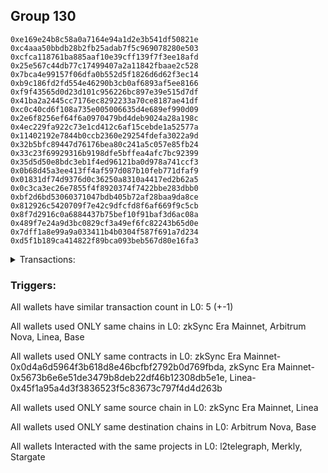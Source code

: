## Group 130

```0x013e54e0b8ca870da8cbedd0a7d7968a249fcb0a
0xe169e24b8c58a0a7164e94a1d2e3b541df50821e
0xc4aaa50bbdb28b2fb25adab7f5c969078280e503
0xcfca118761ba885aaf10e39cff139f7f3ee18afd
0x25e567c44db77c17499407a2a11842fbaae2c528
0x7bca4e99157f06dfa0b552d5f1826d6d62f3ec14
0xb9c186fd2fd554e46290b3cb0af6893af5ee8166
0xf9f43565d0d23d101c956226bc897e39e515d7df
0x41ba2a2445cc7176ec8292233a70ce8187ae41df
0xc0c40cd6f108a735e005006635d4e689ef990d09
0x2e6f8256ef64f6a0970479bd4deb9024a28a198c
0x4ec229fa922c73e1cd412c6af15cebde1a52577a
0x11402192e7844b0ccb2360e29254fdefa3022a9d
0x32b5bfc89447d76176bea80c241a5c057e85fb24
0x33c23f69929316b9198dfe5bffea4afc7bc92399
0x35d5d50e8bdc3eb1f4ed96121ba0d978a741ccf3
0x0b68d45a3ee413ff4af597d087b10feb771dfaf9
0x01831df74d9376d0c36250a8310a4417ed2b62a5
0x0c3ca3ec26e7855f4f8920374f7422bbe283dbb0
0xbf2d6bd53060371047bdb405b72af28baa9da8ce
0x812926c5420709f7e42c9dfcfd8f6af669f9c5cb
0x8f7d2916c0a6884437b75bef10f91baf3d6ac08a
0x489f7e24a9d3bc0829cf3a49ef6fc82243b65d0e
0x7dff1a8e99a9a033411b4b0304f587f691a7d234
0xd5f1b189ca414822f89bca093beb567d80e16fa3
```
<details>
<summary>Transactions:</summary>

Hashes: 

Wallet: 0x013e54e0b8ca870da8cbedd0a7d7968a249fcb0a

       Hash: 0x0225aa307f8ac3ba20b51e7735c6c8cda5f2ae482d8c726db6d02b2266f32e27
         - source chain: zkSync Era Mainnet
         - destination chain: Arbitrum Nova
         - project: l2telegraph
         - contract: 0x0d4a6d5964f3b618d8e46bcfbf2792b0d769fbda
       Hash: 0x544a9a45c459fa6f38d4148f7908c2446b3c2dc0ee69a97ebf6dd1a66d138aaf
         - source chain: zkSync Era Mainnet
         - destination chain: Arbitrum Nova
         - project: l2telegraph
         - contract: 0x0d4a6d5964f3b618d8e46bcfbf2792b0d769fbda
       Hash: 0xe19c67c9f0ece42e9042a13eecf36723bb7d00186b2425c060de07a37d1189c2
         - source chain: zkSync Era Mainnet
         - destination chain: Arbitrum Nova
         - project: Merkly
         - contract: 0x5673b6e6e51de3479b8deb22df46b12308db5e1e
       Hash: 0x5283704555c4996e58a560fbcbbd195031e886cbc9b4fe95239df316825cd8f4
         - source chain: Linea
         - destination chain: Base
         - project: Stargate
         - contract: 0x45f1a95a4d3f3836523f5c83673c797f4d4d263b
         - value USD: 2.931613874
       Hash: 0x234490c3cb1b884f598844dbed684cc08da8965b34c416ae829b4000033fb73b
         - source chain: Linea
         - destination chain: Base
         - project: Stargate
         - contract: 0x45f1a95a4d3f3836523f5c83673c797f4d4d263b
         - value USD: 4.275942658
Wallet: 0xe169e24b8c58a0a7164e94a1d2e3b541df50821e

       Hash:0x5655250401268c4629389e2c4a35a6d3e515511d91dbd87bd793a9987d523836
         - source chain: zkSync Era Mainnet
         - destination chain: Arbitrum Nova
         - project: l2telegraph
         - contract: 0x0d4a6d5964f3b618d8e46bcfbf2792b0d769fbda
       Hash:0x5c8f448954d283b31bad0e64d1642af0666f9a2f41af87d9fc80757ec9cd7e5b
         - source chain: zkSync Era Mainnet
         - destination chain: Arbitrum Nova
         - project: l2telegraph
         - contract: 0x0d4a6d5964f3b618d8e46bcfbf2792b0d769fbda
       Hash:0x2942b42e231ae953aa3951b433be451cc1ecd09f99c5dbddab23f5276de08673
         - source chain: zkSync Era Mainnet
         - destination chain: Arbitrum Nova
         - project: Merkly
         - contract: 0x5673b6e6e51de3479b8deb22df46b12308db5e1e
       Hash:0x7c5272f70b687da445cb33285d59b6b406ff04d6e35ab706bbd432bbc74f3037
         - source chain: Linea
         - destination chain: Base
         - project: Stargate
         - contract: 0x45f1a95a4d3f3836523f5c83673c797f4d4d263b
         - value USD: 3.107098171
       Hash:0xeae6d43d798ecec9a71ad4877a76918337255b9fc292eff32df7237e7eaecfae
         - source chain: Linea
         - destination chain: Base
         - project: Stargate
         - contract: 0x45f1a95a4d3f3836523f5c83673c797f4d4d263b
         - value USD: 5.572511657
Wallet: 0xc4aaa50bbdb28b2fb25adab7f5c969078280e503

       Hash:0x06591f0ada75ce5e77d653eb81972e997e9b40071c6647ff4c46025b8f99ae25
         - source chain: zkSync Era Mainnet
         - destination chain: Arbitrum Nova
         - project: l2telegraph
         - contract: 0x0d4a6d5964f3b618d8e46bcfbf2792b0d769fbda
       Hash:0x1260ab50d1094dc1acf442ea65b84f35191504054d6eae5fb3238d9fa4f812e8
         - source chain: zkSync Era Mainnet
         - destination chain: Arbitrum Nova
         - project: l2telegraph
         - contract: 0x0d4a6d5964f3b618d8e46bcfbf2792b0d769fbda
       Hash:0x5835d1f08eac3141ab3677ff278686fa63153ea8a9cc1d55b6e476b85b9566b4
         - source chain: zkSync Era Mainnet
         - destination chain: Arbitrum Nova
         - project: Merkly
         - contract: 0x5673b6e6e51de3479b8deb22df46b12308db5e1e
       Hash:0x5e73837713f449f814c31395d70b02ee1299c91213bb49f37f799d240011dfdd
         - source chain: Linea
         - destination chain: Base
         - project: Stargate
         - contract: 0x45f1a95a4d3f3836523f5c83673c797f4d4d263b
         - value USD: 4.460769278
       Hash:0x659eb2edebf4c6f976410c41391bf38b64b6b2a7b5a9cf826499e32fa7ad457e
         - source chain: Linea
         - destination chain: Base
         - project: Stargate
         - contract: 0x45f1a95a4d3f3836523f5c83673c797f4d4d263b
         - value USD: 6.232848814
Wallet: 0xcfca118761ba885aaf10e39cff139f7f3ee18afd

       Hash:0x231519e6fcc6485a3703480bd30e3c0ca1732568da25c2a0bdea06bcf71a8280
         - source chain: zkSync Era Mainnet
         - destination chain: Arbitrum Nova
         - project: l2telegraph
         - contract: 0x0d4a6d5964f3b618d8e46bcfbf2792b0d769fbda
       Hash:0x80077623b3dee4b463ab2e3a5c7f20443b26f795fa37b4a3ed362cec9055a420
         - source chain: zkSync Era Mainnet
         - destination chain: Arbitrum Nova
         - project: l2telegraph
         - contract: 0x0d4a6d5964f3b618d8e46bcfbf2792b0d769fbda
       Hash:0xc2df3b79dfb9624054d18f772593bd9e845f19c773190e68e8ef240c8ed7b978
         - source chain: zkSync Era Mainnet
         - destination chain: Arbitrum Nova
         - project: Merkly
         - contract: 0x5673b6e6e51de3479b8deb22df46b12308db5e1e
       Hash:0x4427073ea04b918985f86e0b20d2c5f0f4a5a3fd499014df5cd1a16861db1d9a
         - source chain: Linea
         - destination chain: Base
         - project: Stargate
         - contract: 0x45f1a95a4d3f3836523f5c83673c797f4d4d263b
         - value USD: 3.463638449
       Hash:0x46d88b61135e4fd559452464a604403d9b125ac0bff244edd362d79665b46e47
         - source chain: Linea
         - destination chain: Base
         - project: Stargate
         - contract: 0x45f1a95a4d3f3836523f5c83673c797f4d4d263b
         - value USD: 6.469754834
Wallet: 0x25e567c44db77c17499407a2a11842fbaae2c528

       Hash:0xeb5be88fdb52de1de2ad142065d4335a65e86b115d8c59b81e568798b8ef0d30
         - source chain: zkSync Era Mainnet
         - destination chain: Arbitrum Nova
         - project: l2telegraph
         - contract: 0x0d4a6d5964f3b618d8e46bcfbf2792b0d769fbda
       Hash:0x369912afbe35b2007216bdaabeddf653a27e639f95ee410e97f734110dc17032
         - source chain: zkSync Era Mainnet
         - destination chain: Arbitrum Nova
         - project: l2telegraph
         - contract: 0x0d4a6d5964f3b618d8e46bcfbf2792b0d769fbda
       Hash:0x3a28a6ed9cc52d9626390059dac0c7c77aafee485a18756cfb6cd31544dc71ca
         - source chain: zkSync Era Mainnet
         - destination chain: Arbitrum Nova
         - project: Merkly
         - contract: 0x5673b6e6e51de3479b8deb22df46b12308db5e1e
       Hash:0xb8690b68eeae5b5a0096611e2144236d83df890cd670e524a6dca9f9b132a068
         - source chain: Linea
         - destination chain: Base
         - project: Stargate
         - contract: 0x45f1a95a4d3f3836523f5c83673c797f4d4d263b
         - value USD: 3.160378772
       Hash:0x84ed3d38bbfa3dbb720611655e749fe0ec458e872e1d4de52c36328efd844e86
         - source chain: Linea
         - destination chain: Base
         - project: Stargate
         - contract: 0x45f1a95a4d3f3836523f5c83673c797f4d4d263b
         - value USD: 5.959257749
Wallet: 0x7bca4e99157f06dfa0b552d5f1826d6d62f3ec14

       Hash:0xbb17f079bc1718d20e96f20f193046467b1bda9634a371906bb507a8199c8cc5
         - source chain: zkSync Era Mainnet
         - destination chain: Arbitrum Nova
         - project: l2telegraph
         - contract: 0x0d4a6d5964f3b618d8e46bcfbf2792b0d769fbda
       Hash:0x19bec69a13bfc36ab3e2c7e41ad04c3cbfcd1a5bcb21a583fa482df1a0f3c129
         - source chain: zkSync Era Mainnet
         - destination chain: Arbitrum Nova
         - project: l2telegraph
         - contract: 0x0d4a6d5964f3b618d8e46bcfbf2792b0d769fbda
       Hash:0x805d3169d182735d8773a8d2622f6a84261b604f87dc088443afdc74a1798757
         - source chain: zkSync Era Mainnet
         - destination chain: Arbitrum Nova
         - project: Merkly
         - contract: 0x5673b6e6e51de3479b8deb22df46b12308db5e1e
       Hash:0x306b7590270c4bcda8252d3c35be59eed98671e9ea87d5ac42b03dee5f05795e
         - source chain: Linea
         - destination chain: Base
         - project: Stargate
         - contract: 0x45f1a95a4d3f3836523f5c83673c797f4d4d263b
         - value USD: 3.474842025
       Hash:0xc0320b722f3b356ea93833c5d838e2dc1773c4be03c97dd42823f4d08d44c8cc
         - source chain: Linea
         - destination chain: Base
         - project: Stargate
         - contract: 0x45f1a95a4d3f3836523f5c83673c797f4d4d263b
         - value USD: 5.995345686
Wallet: 0xb9c186fd2fd554e46290b3cb0af6893af5ee8166

       Hash:0x1cf67403ce5a89f236f398db7a378df564fb3e242168971037b0cbb42c2a1830
         - source chain: zkSync Era Mainnet
         - destination chain: Arbitrum Nova
         - project: l2telegraph
         - contract: 0x0d4a6d5964f3b618d8e46bcfbf2792b0d769fbda
       Hash:0x340fa366f98c35adb85241b75ee2ebb0d56ce734ecb44e2503fd15c886688b9b
         - source chain: zkSync Era Mainnet
         - destination chain: Arbitrum Nova
         - project: l2telegraph
         - contract: 0x0d4a6d5964f3b618d8e46bcfbf2792b0d769fbda
       Hash:0xcb396adf10a54612f1771141981ca1d383cc46c011a3746a8830bbf720ae18f6
         - source chain: zkSync Era Mainnet
         - destination chain: Arbitrum Nova
         - project: Merkly
         - contract: 0x5673b6e6e51de3479b8deb22df46b12308db5e1e
       Hash:0x716deb347bca37b3cf86a315ee04b6a98c719ddb6003ee6088b2de19bd1f470d
         - source chain: Linea
         - destination chain: Base
         - project: Stargate
         - contract: 0x45f1a95a4d3f3836523f5c83673c797f4d4d263b
         - value USD: 3.115675139
       Hash:0x3774b499ae9fe71b0341fa23834554af317f103e9063b94b4419c19ed0b0e2d6
         - source chain: Linea
         - destination chain: Base
         - project: Stargate
         - contract: 0x45f1a95a4d3f3836523f5c83673c797f4d4d263b
         - value USD: 5.743837114
Wallet: 0xf9f43565d0d23d101c956226bc897e39e515d7df

       Hash:0x6e844ec6c16d9f18a6ced446961712cbeb16c0e504e60d11edbd5b51dc26afc9
         - source chain: zkSync Era Mainnet
         - destination chain: Arbitrum Nova
         - project: l2telegraph
         - contract: 0x0d4a6d5964f3b618d8e46bcfbf2792b0d769fbda
       Hash:0x3c302367b7bab122cf6938aa006fdb11023271ae4a621050794cbd16565d38f5
         - source chain: zkSync Era Mainnet
         - destination chain: Arbitrum Nova
         - project: l2telegraph
         - contract: 0x0d4a6d5964f3b618d8e46bcfbf2792b0d769fbda
       Hash:0x67ee0c5ee920caf56138b2b0b775fdb4574f14f0dfe816ebe1cf55023ecd1647
         - source chain: zkSync Era Mainnet
         - destination chain: Arbitrum Nova
         - project: Merkly
         - contract: 0x5673b6e6e51de3479b8deb22df46b12308db5e1e
       Hash:0x66cce1e519c341a1ff5b517f970596dd7beff547ea8d3511b941065b09514992
         - source chain: Linea
         - destination chain: Base
         - project: Stargate
         - contract: 0x45f1a95a4d3f3836523f5c83673c797f4d4d263b
         - value USD: 3.659895485
       Hash:0xf08e7faa45b4de39a03a329bbc3a5aab937abb67450b447d2435e9765e1d475a
         - source chain: Linea
         - destination chain: Base
         - project: Stargate
         - contract: 0x45f1a95a4d3f3836523f5c83673c797f4d4d263b
         - value USD: 5.631523065
Wallet: 0x41ba2a2445cc7176ec8292233a70ce8187ae41df

       Hash:0xa71b2ce95637ab1cab9d5efdd8fdebc3815c9d4e84ec541b00a32df254c3e345
         - source chain: zkSync Era Mainnet
         - destination chain: Arbitrum Nova
         - project: l2telegraph
         - contract: 0x0d4a6d5964f3b618d8e46bcfbf2792b0d769fbda
       Hash:0xec1d7c76c07996eda58d82e99cd32fdfc8ae9b7a139fb36e49f2e29e7e41b625
         - source chain: zkSync Era Mainnet
         - destination chain: Arbitrum Nova
         - project: l2telegraph
         - contract: 0x0d4a6d5964f3b618d8e46bcfbf2792b0d769fbda
       Hash:0x1b8ab8a93f03cd9a681caf38c1ae2dce7bc37c3e4bfe68f555ac2a3da550113b
         - source chain: zkSync Era Mainnet
         - destination chain: Arbitrum Nova
         - project: Merkly
         - contract: 0x5673b6e6e51de3479b8deb22df46b12308db5e1e
       Hash:0x3623860f19278fd8a48965b38ea0f0ddc8be299dee0cec82da5c4ff78fc83a3a
         - source chain: Linea
         - destination chain: Base
         - project: Stargate
         - contract: 0x45f1a95a4d3f3836523f5c83673c797f4d4d263b
         - value USD: 3.309187727
       Hash:0x08bcc9d8b563f63b9ffe250a9d9d0c9aed5dadc15177294ce99e48b3a34b5959
         - source chain: Linea
         - destination chain: Base
         - project: Stargate
         - contract: 0x45f1a95a4d3f3836523f5c83673c797f4d4d263b
         - value USD: 4.81735232
Wallet: 0xc0c40cd6f108a735e005006635d4e689ef990d09

       Hash:0x17ba2672a56005d881c8cc16e7a8cebc5a225f51c043284bcdbd1ecf96fb60cc
         - source chain: zkSync Era Mainnet
         - destination chain: Arbitrum Nova
         - project: l2telegraph
         - contract: 0x0d4a6d5964f3b618d8e46bcfbf2792b0d769fbda
       Hash:0x918c4341b0bdb476c63160136e274a54a6a3434d63f2ded5e6ea3ef58a336a61
         - source chain: zkSync Era Mainnet
         - destination chain: Arbitrum Nova
         - project: l2telegraph
         - contract: 0x0d4a6d5964f3b618d8e46bcfbf2792b0d769fbda
       Hash:0x24a704a42bf75eaabd765ad0be23e54a4953f2252833c84ea3798a60b2ec3e86
         - source chain: zkSync Era Mainnet
         - destination chain: Arbitrum Nova
         - project: Merkly
         - contract: 0x5673b6e6e51de3479b8deb22df46b12308db5e1e
       Hash:0x7f099f93ff7c169a6358c3ddbe3d5f5b3f6a4ffca829dfb9eda2f266ceb72a20
         - source chain: Linea
         - destination chain: Base
         - project: Stargate
         - contract: 0x45f1a95a4d3f3836523f5c83673c797f4d4d263b
         - value USD: 2.703756534
       Hash:0xd5b7402832bbd45bbec8fda596e42b143c614dae0f2353954b392c42601e3e32
         - source chain: Linea
         - destination chain: Base
         - project: Stargate
         - contract: 0x45f1a95a4d3f3836523f5c83673c797f4d4d263b
         - value USD: 5.444940998
Wallet: 0x2e6f8256ef64f6a0970479bd4deb9024a28a198c

       Hash:0xd3b38fa8a4d49656655ac2da1578b26a112c34bd5f3642572b55ad631b02ef94
         - source chain: zkSync Era Mainnet
         - destination chain: Arbitrum Nova
         - project: l2telegraph
         - contract: 0x0d4a6d5964f3b618d8e46bcfbf2792b0d769fbda
       Hash:0x5d405209942763328ebe705a12f4e3342fcc22c3942d76240dfa6cfcb7cd4855
         - source chain: zkSync Era Mainnet
         - destination chain: Arbitrum Nova
         - project: l2telegraph
         - contract: 0x0d4a6d5964f3b618d8e46bcfbf2792b0d769fbda
       Hash:0x1c9da9f63762234dd986bee4977966851417ce231982c357a216fa5b000484e2
         - source chain: zkSync Era Mainnet
         - destination chain: Arbitrum Nova
         - project: Merkly
         - contract: 0x5673b6e6e51de3479b8deb22df46b12308db5e1e
       Hash:0xa4806d132448055354fedde90b84a7702a480c1f5e5d63f097adffbadf6fd451
         - source chain: Linea
         - destination chain: Base
         - project: Stargate
         - contract: 0x45f1a95a4d3f3836523f5c83673c797f4d4d263b
         - value USD: 3.191722557
       Hash:0x2cfccd8ade7646b9eec4a82bf73511921cf966ce9565c909dec1d5f94895d17c
         - source chain: Linea
         - destination chain: Base
         - project: Stargate
         - contract: 0x45f1a95a4d3f3836523f5c83673c797f4d4d263b
         - value USD: 5.888573264
Wallet: 0x4ec229fa922c73e1cd412c6af15cebde1a52577a

       Hash:0x03fc06d5b3b36ce1c99d247537322e7d2464dbee82d9214db27bf5f6ce28fbae
         - source chain: zkSync Era Mainnet
         - destination chain: Arbitrum Nova
         - project: l2telegraph
         - contract: 0x0d4a6d5964f3b618d8e46bcfbf2792b0d769fbda
       Hash:0xee47ec6ab0cfcd05ca7a459537292b5d5c29c938ae9d4854783cc050cf140c83
         - source chain: zkSync Era Mainnet
         - destination chain: Arbitrum Nova
         - project: l2telegraph
         - contract: 0x0d4a6d5964f3b618d8e46bcfbf2792b0d769fbda
       Hash:0x755cd513dc9b124aacdf00d8cc4ed13c9ede1fb7e15ac80383175eb4f72ce716
         - source chain: zkSync Era Mainnet
         - destination chain: Arbitrum Nova
         - project: Merkly
         - contract: 0x5673b6e6e51de3479b8deb22df46b12308db5e1e
       Hash:0x48f52e43dcfba72139b0b74cd82110a77dac87e5d0ce29b2cf63e138ef14a66c
         - source chain: Linea
         - destination chain: Base
         - project: Stargate
         - contract: 0x45f1a95a4d3f3836523f5c83673c797f4d4d263b
         - value USD: 3.380013511
       Hash:0x5f1d95f544787ee32ba1ef73afc632b805c62abebfe449d57e9910b3cf7051ca
         - source chain: Linea
         - destination chain: Base
         - project: Stargate
         - contract: 0x45f1a95a4d3f3836523f5c83673c797f4d4d263b
         - value USD: 7.064417538
Wallet: 0x11402192e7844b0ccb2360e29254fdefa3022a9d

       Hash:0xd7a1ba3b67013ce1c6fc7b6b6a00dbc206573b4edc2fafec71bcf08eb2d7164a
         - source chain: zkSync Era Mainnet
         - destination chain: Arbitrum Nova
         - project: l2telegraph
         - contract: 0x0d4a6d5964f3b618d8e46bcfbf2792b0d769fbda
       Hash:0xf61e916cc1086758f3ffbdabe0a2d578c2ceb6610b97f24d361aee6d42876f93
         - source chain: zkSync Era Mainnet
         - destination chain: Arbitrum Nova
         - project: l2telegraph
         - contract: 0x0d4a6d5964f3b618d8e46bcfbf2792b0d769fbda
       Hash:0x33645ccbebfa065f122298c6131d1211699b566ab82855951d1009b0946efcfa
         - source chain: zkSync Era Mainnet
         - destination chain: Arbitrum Nova
         - project: Merkly
         - contract: 0x5673b6e6e51de3479b8deb22df46b12308db5e1e
       Hash:0xf27cfbaa8961be64edb0d2da943fab04336106e91891d8d898919151fd56d391
         - source chain: Linea
         - destination chain: Base
         - project: Stargate
         - contract: 0x45f1a95a4d3f3836523f5c83673c797f4d4d263b
         - value USD: 2.897309901
       Hash:0x1779a2d0604a917d9fc3cbc7f29dc0e28c91bf27ce05aff4a6a1ea2a886cc11e
         - source chain: Linea
         - destination chain: Base
         - project: Stargate
         - contract: 0x45f1a95a4d3f3836523f5c83673c797f4d4d263b
         - value USD: 5.164896096
Wallet: 0x32b5bfc89447d76176bea80c241a5c057e85fb24

       Hash:0xdc32753e66f2eefc98c639426d7db0fe5fa82bfe286ec0087ff2530e63d00cef
         - source chain: zkSync Era Mainnet
         - destination chain: Arbitrum Nova
         - project: l2telegraph
         - contract: 0x0d4a6d5964f3b618d8e46bcfbf2792b0d769fbda
       Hash:0xbc44916fb57caa62b51739c21016e2a81baf117b029357371dc75fb47ae82622
         - source chain: zkSync Era Mainnet
         - destination chain: Arbitrum Nova
         - project: l2telegraph
         - contract: 0x0d4a6d5964f3b618d8e46bcfbf2792b0d769fbda
       Hash:0xb83186193e372d69664b3204d585b2268ff837745ec91940f753f487e99163e2
         - source chain: zkSync Era Mainnet
         - destination chain: Arbitrum Nova
         - project: Merkly
         - contract: 0x5673b6e6e51de3479b8deb22df46b12308db5e1e
       Hash:0x9bc844e86f82930656ae74b83f3a4739715c0e8364e61a4c785704614c12b1dd
         - source chain: Linea
         - destination chain: Base
         - project: Stargate
         - contract: 0x45f1a95a4d3f3836523f5c83673c797f4d4d263b
         - value USD: 3.338389886
       Hash:0xb87a3443a3a0966629f07651383de5f6eef9752e81b6ce646dacdaaa66dff6cf
         - source chain: Linea
         - destination chain: Base
         - project: Stargate
         - contract: 0x45f1a95a4d3f3836523f5c83673c797f4d4d263b
         - value USD: 6.972119768
Wallet: 0x33c23f69929316b9198dfe5bffea4afc7bc92399

       Hash:0xc82011415712101323eda223e9276d5e56738835185fd4bd6ec023236ee90046
         - source chain: zkSync Era Mainnet
         - destination chain: Arbitrum Nova
         - project: l2telegraph
         - contract: 0x0d4a6d5964f3b618d8e46bcfbf2792b0d769fbda
       Hash:0x51892a75c498bf9fe68da6829c9f104b8a751614a5910c2f22f4e5f24e3abb73
         - source chain: zkSync Era Mainnet
         - destination chain: Arbitrum Nova
         - project: l2telegraph
         - contract: 0x0d4a6d5964f3b618d8e46bcfbf2792b0d769fbda
       Hash:0x2ab20aa81ac7b91edcebdd7b19059698f50ca82288f83605f36ca889f8c4afd4
         - source chain: zkSync Era Mainnet
         - destination chain: Arbitrum Nova
         - project: Merkly
         - contract: 0x5673b6e6e51de3479b8deb22df46b12308db5e1e
       Hash:0x6715154a9a82dea0c22aaf51fcbbbb082c15c36cf8d34270820bb6189eda8978
         - source chain: Linea
         - destination chain: Base
         - project: Stargate
         - contract: 0x45f1a95a4d3f3836523f5c83673c797f4d4d263b
         - value USD: 3.704707289
       Hash:0xc6595537d723e31f76e1e586cb38e7c459a8ce9ecf5a360c6b0f53ea64417aec
         - source chain: Linea
         - destination chain: Base
         - project: Stargate
         - contract: 0x45f1a95a4d3f3836523f5c83673c797f4d4d263b
         - value USD: 5.849525134
Wallet: 0x35d5d50e8bdc3eb1f4ed96121ba0d978a741ccf3

       Hash:0x0cffa72308dd9a0f2fbc76113d7924dc86602eab5e05e2452045dc0d748a6e89
         - source chain: zkSync Era Mainnet
         - destination chain: Arbitrum Nova
         - project: l2telegraph
         - contract: 0x0d4a6d5964f3b618d8e46bcfbf2792b0d769fbda
       Hash:0xa91c358efab4159436a3078336b236a3890e0f5b14f432329103e3c38ac8169f
         - source chain: zkSync Era Mainnet
         - destination chain: Arbitrum Nova
         - project: l2telegraph
         - contract: 0x0d4a6d5964f3b618d8e46bcfbf2792b0d769fbda
       Hash:0x1a5f0a05193e335fb0121e524998dd4c3757556688003621782bd6c5502d8c34
         - source chain: zkSync Era Mainnet
         - destination chain: Arbitrum Nova
         - project: Merkly
         - contract: 0x5673b6e6e51de3479b8deb22df46b12308db5e1e
       Hash:0x9ce2b12b502559d40305744c23551964d49f4061a7e2bf444f63d56ffeb78af5
         - source chain: Linea
         - destination chain: Base
         - project: Stargate
         - contract: 0x45f1a95a4d3f3836523f5c83673c797f4d4d263b
         - value USD: 3.69976062
       Hash:0xbd0703b861d824cbb4a5ffc808a06e9fc20a774a0f26db70d023208d763c947c
         - source chain: Linea
         - destination chain: Base
         - project: Stargate
         - contract: 0x45f1a95a4d3f3836523f5c83673c797f4d4d263b
         - value USD: 5.090737671
Wallet: 0x0b68d45a3ee413ff4af597d087b10feb771dfaf9

       Hash:0xf7e75f1f8c2518403ac33fab2e4cc3e7d323fdf313486cc79956bd45b89e2c0d
         - source chain: zkSync Era Mainnet
         - destination chain: Arbitrum Nova
         - project: l2telegraph
         - contract: 0x0d4a6d5964f3b618d8e46bcfbf2792b0d769fbda
       Hash:0x20196994b92d2ad0a5975b25bff739a1327016f5a9056a9cbae825d9b36ac861
         - source chain: zkSync Era Mainnet
         - destination chain: Arbitrum Nova
         - project: l2telegraph
         - contract: 0x0d4a6d5964f3b618d8e46bcfbf2792b0d769fbda
       Hash:0x7e880564d206826305c78d18dfb83481a052d24f22ebc4ca848c5595195eabbf
         - source chain: zkSync Era Mainnet
         - destination chain: Arbitrum Nova
         - project: Merkly
         - contract: 0x5673b6e6e51de3479b8deb22df46b12308db5e1e
       Hash:0x41054f04bd138000b678776c0807bbbe91ef714b59755edec855969a101083f6
         - source chain: Linea
         - destination chain: Base
         - project: Stargate
         - contract: 0x45f1a95a4d3f3836523f5c83673c797f4d4d263b
         - value USD: 3.061440021
       Hash:0x63f0ff37302e5b1479f049cf2c9e2d676974ad66063fb158c0f85ecc3fc798a4
         - source chain: Linea
         - destination chain: Base
         - project: Stargate
         - contract: 0x45f1a95a4d3f3836523f5c83673c797f4d4d263b
         - value USD: 5.484305357
Wallet: 0x01831df74d9376d0c36250a8310a4417ed2b62a5

       Hash:0xee7af0e8c2da367b8b5ebd647b6b90f9fc81ef33b09e8580ebeaad40cda70617
         - source chain: zkSync Era Mainnet
         - destination chain: Arbitrum Nova
         - project: l2telegraph
         - contract: 0x0d4a6d5964f3b618d8e46bcfbf2792b0d769fbda
       Hash:0x9854d753e76fec3aed308c1170ea17540737f6d651e04a8593f821210f13e9b8
         - source chain: zkSync Era Mainnet
         - destination chain: Arbitrum Nova
         - project: l2telegraph
         - contract: 0x0d4a6d5964f3b618d8e46bcfbf2792b0d769fbda
       Hash:0xe7cb51891f41bbfdeaec550eb720830095518c5915c8c70e1ea296deb4f0f9e6
         - source chain: zkSync Era Mainnet
         - destination chain: Arbitrum Nova
         - project: Merkly
         - contract: 0x5673b6e6e51de3479b8deb22df46b12308db5e1e
       Hash:0xe029cd8c7576a823616348fe8d9f040d6ef4b4bc35820c341e4d87d4c05e2aec
         - source chain: Linea
         - destination chain: Base
         - project: Stargate
         - contract: 0x45f1a95a4d3f3836523f5c83673c797f4d4d263b
         - value USD: 3.241179632
       Hash:0xa059cb39aed27fd7bcab2da6f0cfba005c4bb500ce925ebbf2b2deed669f44ff
         - source chain: Linea
         - destination chain: Base
         - project: Stargate
         - contract: 0x45f1a95a4d3f3836523f5c83673c797f4d4d263b
         - value USD: 5.560845778
Wallet: 0x0c3ca3ec26e7855f4f8920374f7422bbe283dbb0

       Hash:0xe87732dbfe09243da5cddfaddb8203d925666675d2fa3817837a6f47dcd27492
         - source chain: zkSync Era Mainnet
         - destination chain: Arbitrum Nova
         - project: l2telegraph
         - contract: 0x0d4a6d5964f3b618d8e46bcfbf2792b0d769fbda
       Hash:0x786e0d498b9607ca869bd0d51aa84561b778ed7998bc446c13d8c33ca4de045d
         - source chain: zkSync Era Mainnet
         - destination chain: Arbitrum Nova
         - project: l2telegraph
         - contract: 0x0d4a6d5964f3b618d8e46bcfbf2792b0d769fbda
       Hash:0x913f081da380ef41e3d1d9031eba67d34e27f28ba1a1b4492665cc9b92c05f1d
         - source chain: zkSync Era Mainnet
         - destination chain: Arbitrum Nova
         - project: Merkly
         - contract: 0x5673b6e6e51de3479b8deb22df46b12308db5e1e
       Hash:0xe4ee33d6652bb79877e2485c4b30a2054d6617f9d005802bf5a024befaf8e4a1
         - source chain: Linea
         - destination chain: Base
         - project: Stargate
         - contract: 0x45f1a95a4d3f3836523f5c83673c797f4d4d263b
         - value USD: 3.651202848
       Hash:0xfd694cbdf38ebe986a9a83fe51d1029d23283c5b6c38aedaf8aa25f9ff964f56
         - source chain: Linea
         - destination chain: Base
         - project: Stargate
         - contract: 0x45f1a95a4d3f3836523f5c83673c797f4d4d263b
         - value USD: 5.447367276
Wallet: 0xbf2d6bd53060371047bdb405b72af28baa9da8ce

       Hash:0xbbaec313c66ee43a55b68b468064de34ca081891dfd6edd1c22630c10a476d68
         - source chain: zkSync Era Mainnet
         - destination chain: Arbitrum Nova
         - project: l2telegraph
         - contract: 0x0d4a6d5964f3b618d8e46bcfbf2792b0d769fbda
       Hash:0xf4ec2c436cda85451392031f75b1841c13bce3eaac54b472129e9933ac5561b7
         - source chain: zkSync Era Mainnet
         - destination chain: Arbitrum Nova
         - project: l2telegraph
         - contract: 0x0d4a6d5964f3b618d8e46bcfbf2792b0d769fbda
       Hash:0x334563c5858b1ea7ec4b7667b43a3fd34f813ead3685cc8afa5e8e5e22489928
         - source chain: zkSync Era Mainnet
         - destination chain: Arbitrum Nova
         - project: Merkly
         - contract: 0x5673b6e6e51de3479b8deb22df46b12308db5e1e
       Hash:0xb574db76a77123ae61be924af04ccf4ceba5786f30ec0a3a21f31ccc41239f42
         - source chain: Linea
         - destination chain: Base
         - project: Stargate
         - contract: 0x45f1a95a4d3f3836523f5c83673c797f4d4d263b
         - value USD: 2.781624317
       Hash:0xf4024c0981d384fbdbc625554527e79c1a3f21c34774d3300c73bed4f81cfe3f
         - source chain: Linea
         - destination chain: Base
         - project: Stargate
         - contract: 0x45f1a95a4d3f3836523f5c83673c797f4d4d263b
         - value USD: 5.189050301
Wallet: 0x812926c5420709f7e42c9dfcfd8f6af669f9c5cb

       Hash:0xe1a039e7f1bdc980e3c24fa7d374c2128362d544da8a833e1a41c14aec5948fe
         - source chain: zkSync Era Mainnet
         - destination chain: Arbitrum Nova
         - project: l2telegraph
         - contract: 0x0d4a6d5964f3b618d8e46bcfbf2792b0d769fbda
       Hash:0x974b9ca0d3e006d84a4f2ecb0ce1c6e3a6e688a0576e1d7427419caa984300b7
         - source chain: zkSync Era Mainnet
         - destination chain: Arbitrum Nova
         - project: l2telegraph
         - contract: 0x0d4a6d5964f3b618d8e46bcfbf2792b0d769fbda
       Hash:0x2d892ecf187281678c083392ee65fbe1ce4bbb30f4deac61d6a4b3281b4909ba
         - source chain: zkSync Era Mainnet
         - destination chain: Arbitrum Nova
         - project: Merkly
         - contract: 0x5673b6e6e51de3479b8deb22df46b12308db5e1e
       Hash:0x6ccba1ec338051f1b7cf48ef9a1283011a956b331e980f29d3475ad720678e45
         - source chain: Linea
         - destination chain: Base
         - project: Stargate
         - contract: 0x45f1a95a4d3f3836523f5c83673c797f4d4d263b
         - value USD: 3.845651267
       Hash:0x6e62f9fda127a702fcb816e7ab9e9c559f438484d975f264c1913c1898ed8676
         - source chain: Linea
         - destination chain: Base
         - project: Stargate
         - contract: 0x45f1a95a4d3f3836523f5c83673c797f4d4d263b
         - value USD: 6.089510828
Wallet: 0x8f7d2916c0a6884437b75bef10f91baf3d6ac08a

       Hash:0xb17d1d895f086ea7cefe430da99278e6be87e065f3182dceecf32db30cd764cb
         - source chain: zkSync Era Mainnet
         - destination chain: Arbitrum Nova
         - project: l2telegraph
         - contract: 0x0d4a6d5964f3b618d8e46bcfbf2792b0d769fbda
       Hash:0xa9d7980c7da79823a2641023fa5769096064b96315546ffb8d88076c74854ce7
         - source chain: zkSync Era Mainnet
         - destination chain: Arbitrum Nova
         - project: l2telegraph
         - contract: 0x0d4a6d5964f3b618d8e46bcfbf2792b0d769fbda
       Hash:0xdda22cd580957f1d5bc439aa88ced711a25f3e5de986e1053c0f017b518ad30b
         - source chain: zkSync Era Mainnet
         - destination chain: Arbitrum Nova
         - project: Merkly
         - contract: 0x5673b6e6e51de3479b8deb22df46b12308db5e1e
       Hash:0xe4ebd798e1dd6aba52e3057e21a44dfd4a88f0c15801f59c77c68f6a862b7545
         - source chain: Linea
         - destination chain: Base
         - project: Stargate
         - contract: 0x45f1a95a4d3f3836523f5c83673c797f4d4d263b
         - value USD: 3.167328945
       Hash:0x27021036888e495edef3d050071b291af2eefafed7f87b2561fe12d1e278e497
         - source chain: Linea
         - destination chain: Base
         - project: Stargate
         - contract: 0x45f1a95a4d3f3836523f5c83673c797f4d4d263b
         - value USD: 6.931946739
Wallet: 0x489f7e24a9d3bc0829cf3a49ef6fc82243b65d0e

       Hash:0x78124f5b344fba2c45edf61c1b94318ba7636f92570a3112e8e19c47550f9dde
         - source chain: zkSync Era Mainnet
         - destination chain: Arbitrum Nova
         - project: l2telegraph
         - contract: 0x0d4a6d5964f3b618d8e46bcfbf2792b0d769fbda
       Hash:0x31b525db5306c39c6ead25226ba55cc41b13b3cbaf4574a3132fc3bf43ffdf3f
         - source chain: zkSync Era Mainnet
         - destination chain: Arbitrum Nova
         - project: l2telegraph
         - contract: 0x0d4a6d5964f3b618d8e46bcfbf2792b0d769fbda
       Hash:0x3f6acd866c23a0f4336cc4edb11e5d8bd3f7b5578e846e0bcc16aad86fe53866
         - source chain: zkSync Era Mainnet
         - destination chain: Arbitrum Nova
         - project: Merkly
         - contract: 0x5673b6e6e51de3479b8deb22df46b12308db5e1e
       Hash:0xe949e12177b6447b37ade58cf359bbc53e7256d41978bcfd99e0e18b3e296bd3
         - source chain: Linea
         - destination chain: Base
         - project: Stargate
         - contract: 0x45f1a95a4d3f3836523f5c83673c797f4d4d263b
         - value USD: 3.231992045
       Hash:0xe46791793c469e9193dad0bbcd9244cbb9b625b0eded2ea7d4c5b1ef72b306d5
         - source chain: Linea
         - destination chain: Base
         - project: Stargate
         - contract: 0x45f1a95a4d3f3836523f5c83673c797f4d4d263b
         - value USD: 4.388416201
Wallet: 0x7dff1a8e99a9a033411b4b0304f587f691a7d234

       Hash:0xe2abdc944f053a9aec1ad47efd8bf5a125ab06f71a423c5e481fe2c8dc905a5c
         - source chain: zkSync Era Mainnet
         - destination chain: Arbitrum Nova
         - project: l2telegraph
         - contract: 0x0d4a6d5964f3b618d8e46bcfbf2792b0d769fbda
       Hash:0xd7d7b4746d2ba7a89130ec6147e4156e8a650806f33a235b46992041cbd31b74
         - source chain: zkSync Era Mainnet
         - destination chain: Arbitrum Nova
         - project: l2telegraph
         - contract: 0x0d4a6d5964f3b618d8e46bcfbf2792b0d769fbda
       Hash:0xc6478b90e8dba72766ba5bcec9c9c8e874ead981f5a722ba500d48fbcd40cb7c
         - source chain: zkSync Era Mainnet
         - destination chain: Arbitrum Nova
         - project: Merkly
         - contract: 0x5673b6e6e51de3479b8deb22df46b12308db5e1e
       Hash:0x4afcd0a415cff212e0169adbecfbf0e461477fece48319fac785c96fe645862e
         - source chain: Linea
         - destination chain: Base
         - project: Stargate
         - contract: 0x45f1a95a4d3f3836523f5c83673c797f4d4d263b
         - value USD: 3.392501714
       Hash:0x5df996a038d10b6b3607a3e20af85dbc317616887afb0ce193e80b3f5bec00db
         - source chain: Linea
         - destination chain: Base
         - project: Stargate
         - contract: 0x45f1a95a4d3f3836523f5c83673c797f4d4d263b
         - value USD: 5.57262418
Wallet: 0xd5f1b189ca414822f89bca093beb567d80e16fa3

       Hash:0x6fe110c0b1400f7eaa0eed5e53d17b4bf7312ce82fb456131d2cf5d981425797
         - source chain: zkSync Era Mainnet
         - destination chain: Arbitrum Nova
         - project: l2telegraph
         - contract: 0x0d4a6d5964f3b618d8e46bcfbf2792b0d769fbda
       Hash:0x5c6e7405dc854b1396650fc2cebabcb4115639bff35107bea7ab1d31f2ae5f06
         - source chain: zkSync Era Mainnet
         - destination chain: Arbitrum Nova
         - project: l2telegraph
         - contract: 0x0d4a6d5964f3b618d8e46bcfbf2792b0d769fbda
       Hash:0x1c30a3159901e4c50e2389024bcb5948db3e7a74dfd74a75280d30b20e1d9e1a
         - source chain: zkSync Era Mainnet
         - destination chain: Arbitrum Nova
         - project: Merkly
         - contract: 0x5673b6e6e51de3479b8deb22df46b12308db5e1e
       Hash:0x55be89b3ed7009f6dc9ba03660508b5ee49b14ea9200647baf44562a028b64eb
         - source chain: Linea
         - destination chain: Base
         - project: Stargate
         - contract: 0x45f1a95a4d3f3836523f5c83673c797f4d4d263b
         - value USD: 2.70200437
       Hash:0xfeeb137bcbf6857df3e0ad971a4357dfea91f98f93ddd5a6d1415d1327602c6e
         - source chain: Linea
         - destination chain: Base
         - project: Stargate
         - contract: 0x45f1a95a4d3f3836523f5c83673c797f4d4d263b
         - value USD: 5.149535006

</details>


### Triggers: 
All wallets have similar transaction count in L0: 5 (+-1)

All wallets used ONLY same chains in L0: zkSync Era Mainnet, Arbitrum Nova, Linea, Base

All wallets used ONLY same contracts in L0: zkSync Era Mainnet-0x0d4a6d5964f3b618d8e46bcfbf2792b0d769fbda, zkSync Era Mainnet-0x5673b6e6e51de3479b8deb22df46b12308db5e1e, Linea-0x45f1a95a4d3f3836523f5c83673c797f4d4d263b

All wallets used ONLY same source chain in L0: zkSync Era Mainnet, Linea

All wallets used ONLY same destination chains in L0: Arbitrum Nova, Base

All wallets Interacted with the same projects in L0: l2telegraph, Merkly, Stargate


